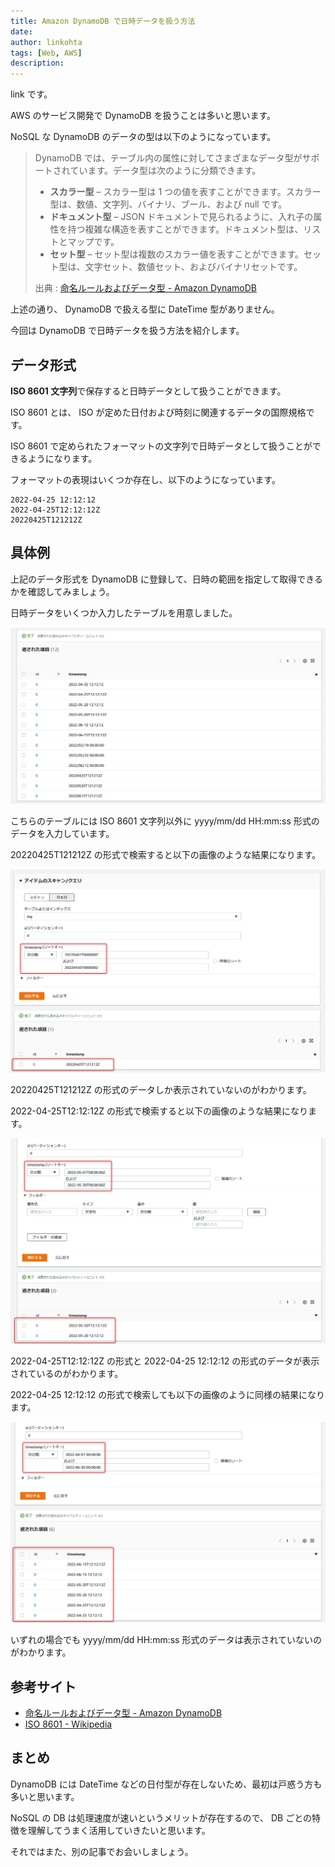 ```yaml
---
title: Amazon DynamoDB で日時データを扱う方法
date: 
author: linkohta
tags: [Web, AWS]
description: 
---
```


link です。

AWS のサービス開発で DynamoDB を扱うことは多いと思います。

NoSQL な DynamoDB のデータの型は以下のようになっています。

>DynamoDB では、テーブル内の属性に対してさまざまなデータ型がサポートされています。データ型は次のように分類できます。
>
>- **スカラー型** – スカラー型は 1 つの値を表すことができます。スカラー型は、数値、文字列、バイナリ、ブール、および null です。
>- **ドキュメント型** – JSON ドキュメントで見られるように、入れ子の属性を持つ複雑な構造を表すことができます。ドキュメント型は、リストとマップです。
>- **セット型** – セット型は複数のスカラー値を表すことができます。セット型は、文字セット、数値セット、およびバイナリセットです。
>
>出典 : [命名ルールおよびデータ型 - Amazon DynamoDB](https://docs.aws.amazon.com/ja_jp/amazondynamodb/latest/developerguide/HowItWorks.NamingRulesDataTypes.html)

上述の通り、 DynamoDB で扱える型に DateTime 型がありません。

今回は DynamoDB で日時データを扱う方法を紹介します。

## データ形式

**ISO 8601 文字列**で保存すると日時データとして扱うことができます。

ISO 8601 とは、 ISO が定めた日付および時刻に関連するデータの国際規格です。

ISO 8601 で定められたフォーマットの文字列で日時データとして扱うことができるようになります。

フォーマットの表現はいくつか存在し、以下のようになっています。

```title=2022年4月25日12時12分12秒をISO8601文字列で表現
2022-04-25 12:12:12
2022-04-25T12:12:12Z
20220425T121212Z
```

## 具体例

上記のデータ形式を DynamoDB に登録して、日時の範囲を指定して取得できるかを確認してみましょう。

日時データをいくつか入力したテーブルを用意しました。

![データ入力済みテーブル](images/2022-05-07_23h38_00.png)

こちらのテーブルには ISO 8601 文字列以外に yyyy/mm/dd HH:mm:ss 形式のデータを入力しています。

20220425T121212Z の形式で検索すると以下の画像のような結果になります。

![20220425T121212Z の形式で検索](images/2022-05-07_23h38_40.png)

20220425T121212Z の形式のデータしか表示されていないのがわかります。

2022-04-25T12:12:12Z の形式で検索すると以下の画像のような結果になります。

![2022-04-25T12:12:12Z の形式で検索](images/2022-05-07_23h48_23.png)

2022-04-25T12:12:12Z の形式と 2022-04-25 12:12:12 の形式のデータが表示されているのがわかります。

2022-04-25 12:12:12 の形式で検索しても以下の画像のように同様の結果になります。

![2022-04-25 12:12:12 の形式で検索](images/2022-05-07_23h49_07.png)

いずれの場合でも yyyy/mm/dd HH:mm:ss 形式のデータは表示されていないのがわかります。

## 参考サイト

- [命名ルールおよびデータ型 - Amazon DynamoDB](https://docs.aws.amazon.com/ja_jp/amazondynamodb/latest/developerguide/HowItWorks.NamingRulesDataTypes.html)
- [ISO 8601 - Wikipedia](https://en.wikipedia.org/wiki/ISO_8601#General_principles)

## まとめ

DynamoDB には DateTime などの日付型が存在しないため、最初は戸惑う方も多いと思います。

NoSQL の DB は処理速度が速いというメリットが存在するので、 DB ごとの特徴を理解してうまく活用していきたいと思います。

それではまた、別の記事でお会いしましょう。